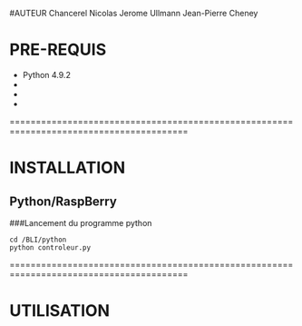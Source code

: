 
#AUTEUR
Chancerel Nicolas 
Jerome Ullmann 
Jean-Pierre Cheney  

# PRE-REQUIS
  
  - Python 4.9.2
  -
  -
  -


========================================================================================
# INSTALLATION
## Python/RaspBerry
###Lancement du programme python
```
cd /BLI/python
python controleur.py
```

========================================================================================
# UTILISATION
